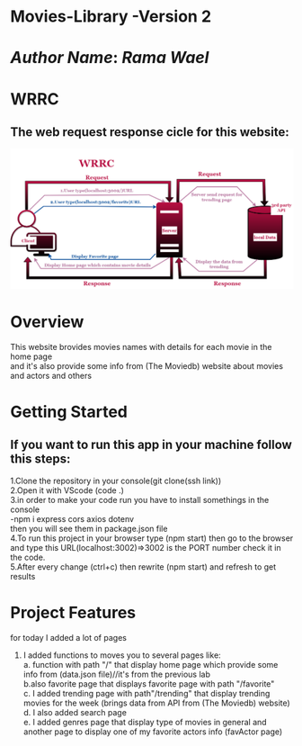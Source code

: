 
# Movies-Library -Version 2

# ***Author Name***: ***Rama Wael***

# WRRC
## The web request response cicle for this website:
![WRRC](./wrrc.png)

# Overview
This website brovides movies names with details for each movie in the home page   
and it's also provide some info from (The Moviedb) website about movies and actors and others
# Getting Started
<!-- What are the steps that a user must take in order to build this app on their own machine and get it running? -->
## If you want to run this app in your machine follow this steps:
1.Clone the repository in your console(git clone(ssh link))  
2.Open it with VScode (code .)  
3.in order to make your code run you have to install somethings in the console  
-npm i express cors axios dotenv   
then you will see them in package.json file   
4.To run this project in your browser type (npm start) then 
   go to the browser and type this URL(localhost:3002)=>3002 is the PORT number check it in the code.  
5.After every change (ctrl+c) then rewrite (npm start) and refresh to get results

# Project Features
for today I added a lot of pages   
1. I added functions to moves you to several pages like:  
a. function with path "/" that display home page which provide some info from (data.json file)//it's from the previous lab  
b.also favorite page that displays favorite page with path "/favorite"  
c. I added trending page with path"/trending" that display trending movies for the week (brings data from API from (The Moviedb) website)  
d. I also added search page   
e. I added genres page that display type of movies in general and another page to display one of my favorite actors info (favActor page)
<!-- -I added "/" this path which move you to the home that display some details about the movies  
-also I added "/favorite" this path that moves you to favorite page which display the favorite movies   
-I added 404 status to handle (page not found) errors and another 500 status to handle server errors  -->
<!-- What are the features included in you app -->